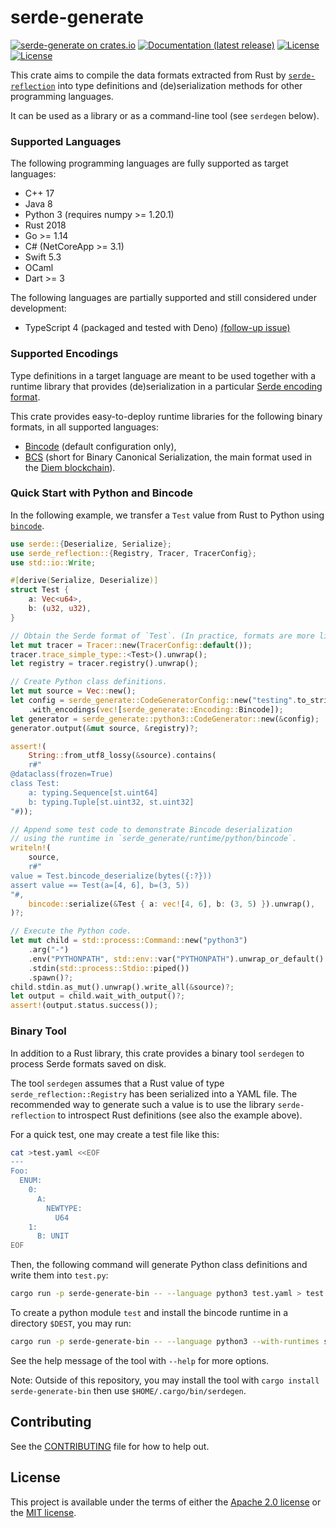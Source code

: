 # serde-generate

[![serde-generate on crates.io](https://img.shields.io/crates/v/serde-generate)](https://crates.io/crates/serde-generate)
[![Documentation (latest release)](https://docs.rs/serde-generate/badge.svg)](https://docs.rs/serde-generate/)
[![License](https://img.shields.io/badge/license-Apache-green.svg)](../LICENSE-APACHE)
[![License](https://img.shields.io/badge/license-MIT-green.svg)](../LICENSE-MIT)

This crate aims to compile the data formats extracted from Rust by [`serde-reflection`](https://crates.io/crates/serde-reflection)
into type definitions and (de)serialization methods for other programming languages.

It can be used as a library or as a command-line tool (see `serdegen` below).

### Supported Languages

The following programming languages are fully supported as target languages:

* C++ 17
* Java 8
* Python 3 (requires numpy >= 1.20.1)
* Rust 2018
* Go >= 1.14
* C# (NetCoreApp >= 3.1)
* Swift 5.3
* OCaml
* Dart >= 3

The following languages are partially supported and still considered under development:

* TypeScript 4 (packaged and tested with Deno) [(follow-up issue)](https://github.com/zefchain/serde-reflection/issues/58)

### Supported Encodings

Type definitions in a target language are meant to be used together with a runtime library that
provides (de)serialization in a particular [Serde encoding format](https://serde.rs/#data-formats).

This crate provides easy-to-deploy runtime libraries for the following binary formats, in all supported languages:

* [Bincode](https://docs.rs/bincode/1.3.1/bincode/) (default configuration only),
* [BCS](https://github.com/diem/bcs) (short for Binary Canonical Serialization, the main format used
  in the [Diem blockchain](https://github.com/diem/diem)).

### Quick Start with Python and Bincode

In the following example, we transfer a `Test` value from Rust to Python using [`bincode`](https://docs.rs/bincode/1.3.1/bincode/).
```rust
use serde::{Deserialize, Serialize};
use serde_reflection::{Registry, Tracer, TracerConfig};
use std::io::Write;

#[derive(Serialize, Deserialize)]
struct Test {
    a: Vec<u64>,
    b: (u32, u32),
}

// Obtain the Serde format of `Test`. (In practice, formats are more likely read from a file.)
let mut tracer = Tracer::new(TracerConfig::default());
tracer.trace_simple_type::<Test>().unwrap();
let registry = tracer.registry().unwrap();

// Create Python class definitions.
let mut source = Vec::new();
let config = serde_generate::CodeGeneratorConfig::new("testing".to_string())
    .with_encodings(vec![serde_generate::Encoding::Bincode]);
let generator = serde_generate::python3::CodeGenerator::new(&config);
generator.output(&mut source, &registry)?;

assert!(
    String::from_utf8_lossy(&source).contains(
    r#"
@dataclass(frozen=True)
class Test:
    a: typing.Sequence[st.uint64]
    b: typing.Tuple[st.uint32, st.uint32]
"#));

// Append some test code to demonstrate Bincode deserialization
// using the runtime in `serde_generate/runtime/python/bincode`.
writeln!(
    source,
    r#"
value = Test.bincode_deserialize(bytes({:?}))
assert value == Test(a=[4, 6], b=(3, 5))
"#,
    bincode::serialize(&Test { a: vec![4, 6], b: (3, 5) }).unwrap(),
)?;

// Execute the Python code.
let mut child = std::process::Command::new("python3")
    .arg("-")
    .env("PYTHONPATH", std::env::var("PYTHONPATH").unwrap_or_default() + ":runtime/python")
    .stdin(std::process::Stdio::piped())
    .spawn()?;
child.stdin.as_mut().unwrap().write_all(&source)?;
let output = child.wait_with_output()?;
assert!(output.status.success());
```

### Binary Tool

In addition to a Rust library, this crate provides a binary tool `serdegen` to process Serde formats
saved on disk.

The tool `serdegen` assumes that a Rust value of type `serde_reflection::Registry` has
been serialized into a YAML file. The recommended way to generate such a value is to
use the library `serde-reflection` to introspect Rust definitions (see also the
example above).

For a quick test, one may create a test file like this:
```bash
cat >test.yaml <<EOF
---
Foo:
  ENUM:
    0:
      A:
        NEWTYPE:
          U64
    1:
      B: UNIT
EOF
```

Then, the following command will generate Python class definitions and write them into `test.py`:
```bash
cargo run -p serde-generate-bin -- --language python3 test.yaml > test.py
```

To create a python module `test` and install the bincode runtime in a directory `$DEST`, you may run:
```bash
cargo run -p serde-generate-bin -- --language python3 --with-runtimes serde bincode --module-name test --target-source-dir "$DEST" test.yaml
```

See the help message of the tool with `--help` for more options.

Note: Outside of this repository, you may install the tool with `cargo install serde-generate-bin` then use `$HOME/.cargo/bin/serdegen`.

## Contributing

See the [CONTRIBUTING](../CONTRIBUTING.md) file for how to help out.

## License

This project is available under the terms of either the [Apache 2.0 license](../LICENSE-APACHE) or the [MIT
license](../LICENSE-MIT).

<!--
README.md is generated from README.tpl by cargo readme. To regenerate:

cargo install cargo-readme
cargo readme > README.md
-->
